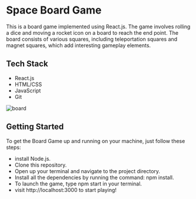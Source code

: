 # Space Board Game
This is a board game implemented using React.js. The game involves rolling a dice and moving a rocket icon on a board to reach the end point. The board consists of various squares, including teleportation squares and magnet squares, which add interesting gameplay elements.

 ## Tech Stack

- React.js
- HTML/CSS
- JavaScript
- Git

![board](https://github.com/LabibBhuiyan/space-board/assets/129128529/b25a9515-18e7-4e1d-a91f-8d0fbd48728a)

## Getting Started
To get the Board Game up and running on your machine, just follow these steps:

- install Node.js.
- Clone this repository.
- Open up your terminal and navigate to the project directory.
- Install all the dependencies by running the command: npm install.
- To launch the game, type npm start in your terminal.
- visit http://localhost:3000 to start playing!
